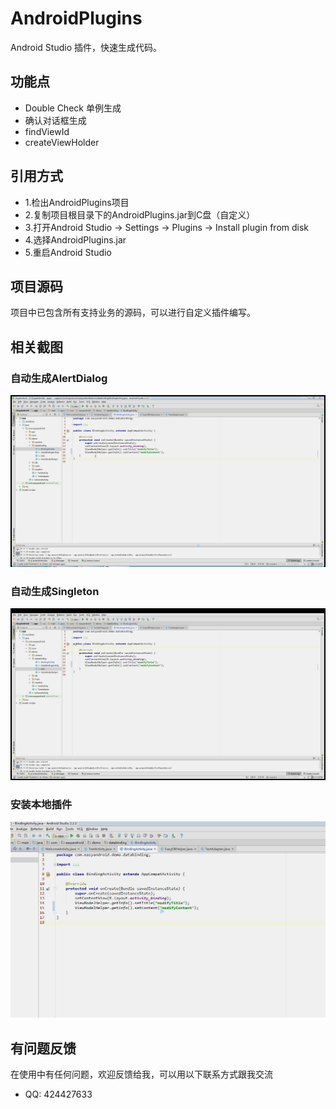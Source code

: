 # AndroidPlugins
Android Studio 插件，快速生成代码。

## 功能点
* Double Check 单例生成
* 确认对话框生成
* findViewId
* createViewHolder

## 引用方式
* 1.检出AndroidPlugins项目
* 2.复制项目根目录下的AndroidPlugins.jar到C盘（自定义）
* 3.打开Android Studio -> Settings -> Plugins -> Install plugin from disk
* 4.选择AndroidPlugins.jar
* 5.重启Android Studio

## 项目源码
项目中已包含所有支持业务的源码，可以进行自定义插件编写。


## 相关截图
### 自动生成AlertDialog
![](https://github.com/MrZhousf/AndroidPlugins/blob/master/pic/dialog.gif?raw=true)

### 自动生成Singleton
![](https://github.com/MrZhousf/AndroidPlugins/blob/master/pic/singleton.gif?raw=true)

### 安装本地插件
![](https://github.com/MrZhousf/AndroidPlugins/blob/master/pic/install.gif?raw=true)


## 有问题反馈
在使用中有任何问题，欢迎反馈给我，可以用以下联系方式跟我交流

* QQ: 424427633


